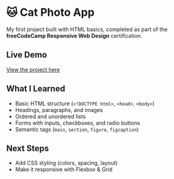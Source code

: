 # 🐱 Cat Photo App

My first project built with HTML basics, completed as part of the **freeCodeCamp Responsive Web Design** certification.

## Live Demo
 [View the project here](https://vladimirovatsvetelina49-cpu.github.io/cat-photo-app/)

## What I Learned
- Basic HTML structure (`<!DOCTYPE html>`, `<head>`, `<body>`)
- Headings, paragraphs, and images
- Ordered and unordered lists
- Forms with inputs, checkboxes, and radio buttons
- Semantic tags (`main`, `section`, `figure`, `figcaption`)

## Next Steps
- Add CSS styling (colors, spacing, layout)
- Make it responsive with Flexbox & Grid
